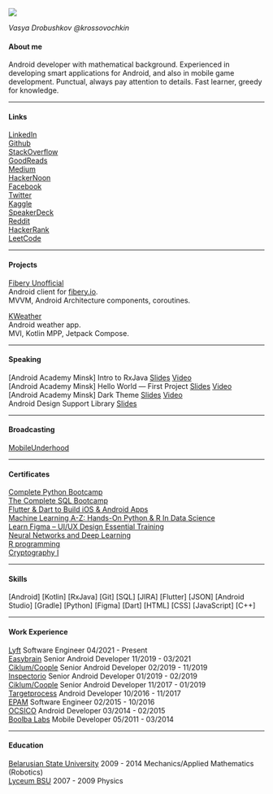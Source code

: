 ![](https://avatars1.githubusercontent.com/u/1792204?size=200#circle)

*Vasya Drobushkov @krossovochkin*

#### About me

Android developer with mathematical background.
Experienced in developing smart applications for Android, and also in mobile game development.
Punctual, always pay attention to details.
Fast learner, greedy for knowledge.

---

#### Links

[LinkedIn](https://www.linkedin.com/in/vasyadrobushkov/)  
[Github](https://github.com/krossovochkin)  
[StackOverflow](https://stackoverflow.com/users/1533933/krossovochkin)  
[GoodReads](https://www.goodreads.com/user/show/21544616-krossovochkin)  
[Medium](https://medium.com/@krossovochkin)  
[HackerNoon](https://hackernoon.com/u/krossovochkin)  
[Facebook](https://www.facebook.com/vasya.drobushkov)  
[Twitter](https://twitter.com/krossovochkin)  
[Kaggle](https://www.kaggle.com/krossovochkin)  
[SpeakerDeck](https://speakerdeck.com/krossovochkin)  
[Reddit](https://www.reddit.com/user/krossovochkin)  
[HackerRank](https://www.hackerrank.com/krossovochkin)  
[LeetCode](https://leetcode.com/krossovochkin/)   

---

#### Projects

[Fibery Unofficial](https://github.com/krossovochkin/FiberyUnofficial)  
Android client for [fibery.io](https://fibery.io).  
MVVM, Android Architecture components, coroutines.

[KWeather](https://github.com/krossovochkin/KWeather)  
Android weather app.  
MVI, Kotlin MPP, Jetpack Compose.

---

#### Speaking
[Android Academy Minsk] Intro to RxJava [Slides](https://drive.google.com/open?id=1d603jMjxT8x6EIMaINqt1ic7C_GjPl8-v6QMYoT9jHM) [Video](https://www.youtube.com/watch?v=ltleF2ifnC0)  
[Android Academy Minsk] Hello World — First Project [Slides](https://docs.google.com/presentation/d/15we1hxp8MdBOQN-IShMASKgYJ8OywwEoLT2-1OBS9mE) [Video](https://www.youtube.com/watch?v=pX4ulg5Ytvo)  
[Android Academy Minsk] Dark Theme [Slides](https://speakerdeck.com/krossovochkin/vasya-drobushkov-android-dark-theme) [Video](https://youtu.be/nj1di9yJoPE)  
Android Design Support Library [Slides](https://speakerdeck.com/krossovochkin/android-design-support-library)

---

#### Broadcasting
[MobileUnderhood](https://mobileunderhood.ru/krossovochkin/)

---

#### Certificates

[Complete Python Bootcamp](https://www.udemy.com/certificate/UC-X4I1N9ME)  
[The Complete SQL Bootcamp](https://www.udemy.com/certificate/UC-GMULYRW8)  
[Flutter & Dart to Build iOS & Android Apps](https://www.udemy.com/certificate/UC-75JC8WBJ)  
[Machine Learning A-Z: Hands-On Python & R In Data Science](https://www.udemy.com/certificate/UC-86ZYI10N)  
[Learn Figma – UI/UX Design Essential Training](https://www.udemy.com/certificate/UC-0KUX9FN2)  
[Neural Networks and Deep Learning](https://www.coursera.org/account/accomplishments/records/F96BSFJ4X8K3)  
[R programming](https://www.coursera.org/course/rprog)  
[Cryptography I](https://www.coursera.org/course/crypto)  

---

#### Skills

[Android] [Kotlin] [RxJava] [Git] [SQL] [JIRA] [Flutter] [JSON] [Android Studio] [Gradle] [Python] [Figma] [Dart] [HTML] [CSS] [JavaScript] [C++]

---

#### Work Experience

[Lyft](https://www.lyft.com) Software Engineer 04/2021 - Present  
[Easybrain](https://easybrain.com) Senior Android Developer 11/2019 - 03/2021  
[Ciklum/Coople](https://www.ciklum.com) Senior Android Developer 02/2019 - 11/2019  
[Inspectorio](https://www.inspectorio.com) Senior Android Developer 01/2019 - 02/2019  
[Ciklum/Coople](https://www.ciklum.com) Senior Android Developer 11/2017 - 01/2019  
[Targetprocess](https://www.targetprocess.com) Android Developer 10/2016 - 11/2017  
[EPAM](https://www.epam.com) Software Engineer 02/2015 - 10/2016  
[OCSICO](https://ocsico.com) Android Developer 03/2014 - 02/2015  
[Boolba Labs](https://www.facebook.com/Boolba.labs) Mobile Developer 05/2011 - 03/2014  

---

#### Education

[Belarusian State University](https://www.bsu.by) 2009 - 2014 Mechanics/Applied Mathematics (Robotics)  
[Lyceum BSU](https://lyceum.by/) 2007 - 2009 Physics
